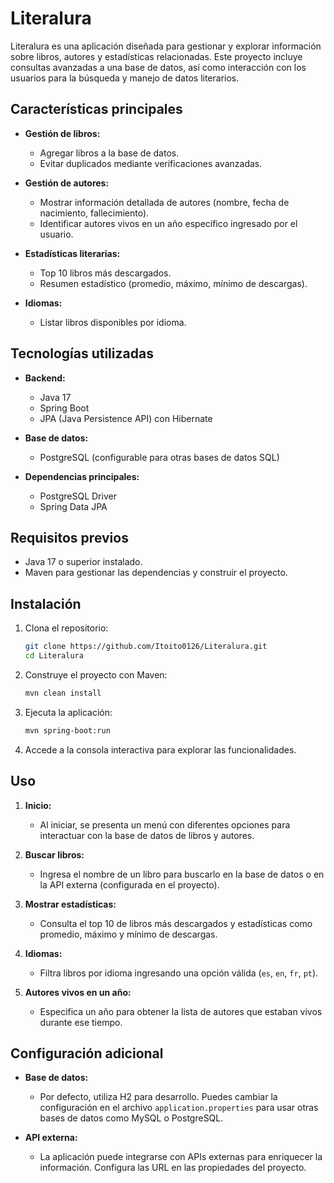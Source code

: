 # Literalura

Literalura es una aplicación diseñada para gestionar y explorar información sobre libros, autores y estadísticas relacionadas. Este proyecto incluye consultas avanzadas a una base de datos, así como interacción con los usuarios para la búsqueda y manejo de datos literarios.

## Características principales

- **Gestión de libros:**
  - Agregar libros a la base de datos.
  - Evitar duplicados mediante verificaciones avanzadas.

- **Gestión de autores:**
  - Mostrar información detallada de autores (nombre, fecha de nacimiento, fallecimiento).
  - Identificar autores vivos en un año específico ingresado por el usuario.

- **Estadísticas literarias:**
  - Top 10 libros más descargados.
  - Resumen estadístico (promedio, máximo, mínimo de descargas).

- **Idiomas:**
  - Listar libros disponibles por idioma.

## Tecnologías utilizadas

- **Backend:**
  - Java 17
  - Spring Boot
  - JPA (Java Persistence API) con Hibernate
  
- **Base de datos:**
  - PostgreSQL (configurable para otras bases de datos SQL)

- **Dependencias principales:**
  - PostgreSQL Driver
  - Spring Data JPA

## Requisitos previos

- Java 17 o superior instalado.
- Maven para gestionar las dependencias y construir el proyecto.

## Instalación

1. Clona el repositorio:

   ```bash
   git clone https://github.com/Itoito0126/Literalura.git
   cd Literalura
   ```

2. Construye el proyecto con Maven:

   ```bash
   mvn clean install
   ```

3. Ejecuta la aplicación:

   ```bash
   mvn spring-boot:run
   ```

4. Accede a la consola interactiva para explorar las funcionalidades.

## Uso

1. **Inicio:**
   - Al iniciar, se presenta un menú con diferentes opciones para interactuar con la base de datos de libros y autores.

2. **Buscar libros:**
   - Ingresa el nombre de un libro para buscarlo en la base de datos o en la API externa (configurada en el proyecto).

3. **Mostrar estadísticas:**
   - Consulta el top 10 de libros más descargados y estadísticas como promedio, máximo y mínimo de descargas.

4. **Idiomas:**
   - Filtra libros por idioma ingresando una opción válida (`es`, `en`, `fr`, `pt`).

5. **Autores vivos en un año:**
   - Especifica un año para obtener la lista de autores que estaban vivos durante ese tiempo.

## Configuración adicional

- **Base de datos:**
  - Por defecto, utiliza H2 para desarrollo. Puedes cambiar la configuración en el archivo `application.properties` para usar otras bases de datos como MySQL o PostgreSQL.

- **API externa:**
  - La aplicación puede integrarse con APIs externas para enriquecer la información. Configura las URL en las propiedades del proyecto.
